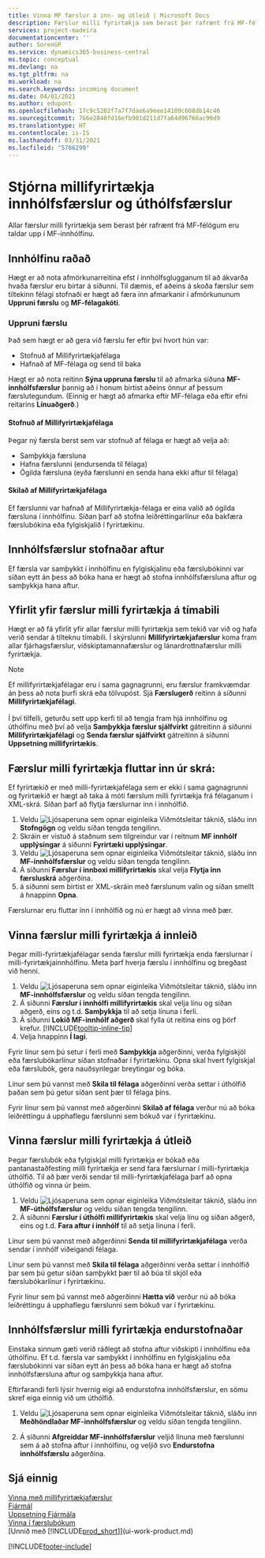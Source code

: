 ```yaml
---
title: Vinna MF færslur á inn- og útleið | Microsoft Docs
description: Færslur milli fyrirtækja sem berast þér rafrænt frá MF-félögum eru taldar upp í MF-innhólfinu, þar sem þú vinnur þær sjálfvirkt eða handvirkt.
services: project-madeira
documentationcenter: ''
author: SorenGP
ms.service: dynamics365-business-central
ms.topic: conceptual
ms.devlang: na
ms.tgt_pltfrm: na
ms.workload: na
ms.search.keywords: incoming document
ms.date: 04/01/2021
ms.author: edupont
ms.openlocfilehash: 17c9c5202f7a7f7dae6a9eee14109c608db14c46
ms.sourcegitcommit: 766e2840fd16efb901d211d7fa64d96766ac99d9
ms.translationtype: HT
ms.contentlocale: is-IS
ms.lasthandoff: 03/31/2021
ms.locfileid: "5786299"
---
```

# <a name="manage-the-intercompany-inbox-and-outbox"></a>Stjórna millifyrirtækja innhólfsfærslur og úthólfsfærslur
Allar færslur milli fyrirtækja sem berast þér rafrænt frá MF-félögum eru taldar upp í MF-innhólfinu.  

## <a name="organizing-the-inbox"></a>Innhólfinu raðað  
 Hægt er að nota afmörkunarreitina efst í innhólfsglugganum til að ákvarða hvaða færslur eru birtar á síðunni. Til dæmis, ef aðeins á skoða færslur sem tiltekinn félagi stofnaði er hægt að færa inn afmarkanir í afmörkununum **Uppruni færslu** og **MF-félagakóti**.  

### <a name="transaction-source"></a>Uppruni færslu  
Það sem hægt er að gera við færslu fer eftir því hvort hún var:  

- Stofnuð af Millifyrirtækjafélaga  
- Hafnað af MF-félaga og send til baka  

Hægt er að nota reitinn **Sýna uppruna færslu** til að afmarka síðuna **MF-innhólfsfærslur** þannig að í honum birtist aðeins önnur af þessum færslutegundum. (Einnig er hægt að afmarka eftir MF-félaga eða eftir efni reitarins **Línuaðgerð**.)  

#### <a name="created-by-intercompany-partner"></a>Stofnuð af Millifyrirtækjafélaga  
 Þegar ný færsla berst sem var stofnuð af félaga er hægt að velja að:

- Samþykkja færsluna  
- Hafna færslunni (endursenda til félaga)  
- Ógilda færsluna (eyða færslunni en senda hana ekki aftur til félaga)  

#### <a name="returned-from-intercompany-partner"></a>Skilað af Millifyrirtækjafélaga  
 Ef færslunni var hafnað af Millifyrirtækja-félaga er eina valið að ógilda færsluna í innhólfinu. Síðan þarf að stofna leiðréttingarlínur eða bakfæra færslubókina eða fylgiskjalið í fyrirtækinu.  

## <a name="recreating-inbox-entries"></a>Innhólfsfærslur stofnaðar aftur  
 Ef færsla var samþykkt í innhólfinu en fylgiskjalinu eða færslubókinni var síðan eytt án þess að bóka hana er hægt að stofna innhólfsfærsluna aftur og samþykkja hana aftur.  

## <a name="getting-an-overview-of-intercompany-transactions-for-a-period"></a>Yfirlit yfir færslur milli fyrirtækja á tímabili  
 Hægt er að fá yfirlit yfir allar færslur milli fyrirtækja sem tekið var við og hafa verið sendar á tilteknu tímabili. Í skýrslunni **Millifyrirtækjafærslur** koma fram allar fjárhagsfærslur, viðskiptamannafærslur og lánardrottnafærslur milli fyrirtækja.

 > [!NOTE]  
 > Ef millifyrirtækjafélagar eru í sama gagnagrunni, eru færslur framkvæmdar án þess að nota þurfi skrá eða tölvupóst. Sjá **Færslugerð** reitinn á síðunni **Millifyrirtækjafélagi**. <br /><br />
Í því tilfelli, geturðu sett upp kerfi til að tengja fram hjá innhólfinu og úthólfinu með því að velja **Samþykkja færslur sjálfvirkt** gátreitinn á síðunni **Millifyrirtækjafélagi** og **Senda færslur sjálfvirkt** gátreitinn á síðunni **Uppsetning millifyrirtækis**.

## <a name="to-import-intercompany-transactions-from-a-file"></a>Færslur milli fyrirtækja fluttar inn úr skrá:  
Ef fyrirtækið er með milli-fyrirtækjafélaga sem er ekki í sama gagnagrunni og fyrirtækið er hægt að taka á móti færslum milli fyrirtækja frá félaganum í XML-skrá. Síðan þarf að flytja færslurnar inn í innhólfið.  

1.  Veldu ![Ljósaperuna sem opnar eiginleika Viðmótsleitar](media/ui-search/search_small.png "Segðu mér hvað þú vilt gera") táknið, sláðu inn **Stofngögn** og veldu síðan tengda tengilinn.
2. Skráin er vistuð á staðnum sem tilgreindur var í reitnum **MF innhólf upplýsingar** á síðunni **Fyrirtæki upplýsingar**.  
3. Veldu ![Ljósaperuna sem opnar eiginleika Viðmótsleitar](media/ui-search/search_small.png "Segðu mér hvað þú vilt gera") táknið, sláðu inn **MF-innhólfsfærslur** og veldu síðan tengda tengilinn.
4. Á síðunni **Færslur í innboxi millifyrirtækis** skal velja **Flytja inn færsluskrá** aðgerðina.  
5. á síðunni sem birtist er XML-skráin með færslunum valin og síðan smellt á hnappinn **Opna**.  

Færslurnar eru fluttar inn í innhólfið og nú er hægt að vinna með þær.

## <a name="to-process-incoming-intercompany-transactions"></a>Vinna færslur milli fyrirtækja á innleið  
Þegar milli-fyrirtækjafélagar senda færslur milli fyrirtækja enda færslurnar í milli-fyrirtækjainnhólfinu. Meta þarf hverja færslu í innhólfinu og bregðast við henni.  

1. Veldu ![Ljósaperuna sem opnar eiginleika Viðmótsleitar](media/ui-search/search_small.png "Segðu mér hvað þú vilt gera") táknið, sláðu inn **MF-innhólfsfærslur** og veldu síðan tengda tengilinn.  
2. Á síðunni **Færslur í innhólfi millifyrirtækis** skal velja línu og síðan aðgerð, eins og t.d. **Samþykkja** til að setja línuna í ferli.
3. Á síðunni **Lokið MF-innhólf aðgerð** skal fylla út reitina eins og þörf krefur. [!INCLUDE[tooltip-inline-tip](includes/tooltip-inline-tip_md.md)]
4. Velja hnappinn **Í lagi**.  

Fyrir línur sem þú setur í ferli með **Samþykkja** aðgerðinni, verða fylgiskjöl eða færslubókarlínur síðan stofnaðar í fyrirtækinu. Opna skal hvert fylgiskjal eða færslubók, gera nauðsynlegar breytingar og bóka.  

Línur sem þú vannst með **Skila til félaga** aðgerðinni verða settar í úthólfið þaðan sem þú getur síðan sent þær til félaga þíns.

Fyrir línur sem þú vannst með aðgerðinni **Skilað af félaga** verður nú að bóka leiðréttingu á upphaflegu færslunni sem bókuð var í fyrirtækinu.

## <a name="to-process-outgoing-intercompany-transactions"></a>Vinna færslur milli fyrirtækja á útleið  
Þegar færslubók eða fylgiskjal milli fyrirtækja er bókað eða pantanastaðfesting milli fyrirtækja er send fara færslurnar í milli-fyrirtækja úthólfið. Til að þær verði sendar til milli-fyrirtækjafélaga þarf að opna úthólfið og vinna úr þeim.  

1.  Veldu ![Ljósaperuna sem opnar eiginleika Viðmótsleitar](media/ui-search/search_small.png "Segðu mér hvað þú vilt gera") táknið, sláðu inn **MF-úthólfsfærslur** og veldu síðan tengda tengilinn.  
2. Á síðunni **Færslur í úthólfi millifyrirtækis** skal velja línu og síðan aðgerð, eins og t.d. **Fara aftur í innhólf** til að setja línuna í ferli.

Línur sem þú vannst með aðgerðinni **Senda til millifyrirtækjafélaga** verða sendar í innhólf viðeigandi félaga.

Línur sem þú vannst með **Skila til félaga** aðgerðinni verða settar í innhólfið þar sem þú getur síðan samþykkt þær til að búa til skjöl eða færslubókarlínur í fyrirtækinu.  

Fyrir línur sem þú vannst með aðgerðinni **Hætta við** verður nú að bóka leiðréttingu á upphaflegu færslunni sem bókuð var í fyrirtækinu.  

## <a name="to-recreate-intercompany-inbox-transactions"></a>Innhólfsfærslur milli fyrirtækja endurstofnaðar  
Einstaka sinnum gæti verið ráðlegt að stofna aftur viðskipti í innhólfinu eða úthólfinu. Ef t.d. færsla var samþykkt í innhólfinu en fylgiskjalinu eða færslubókinni var síðan eytt án þess að bóka hana er hægt að stofna innhólfsfærsluna aftur og samþykkja hana aftur.  

Eftirfarandi ferli lýsir hvernig eigi að endurstofna innhólfsfærslur, en sömu skref eiga einnig við um úthólfið.

  1.  Veldu ![Ljósaperuna sem opnar eiginleika Viðmótsleitar](media/ui-search/search_small.png "Segðu mér hvað þú vilt gera") táknið, sláðu inn **Meðhöndlaðar MF-innhólfsfærslur** og veldu síðan tengda tengilinn.  

  2.  Á síðunni **Afgreiddar MF-innhólfsfærslur** veljið línuna með færslunni sem á að stofna aftur í innhólfinu, og veljið svo **Endurstofna innhólfsfærslu** aðgerðina.  

## <a name="see-also"></a>Sjá einnig
[Vinna með millifyrirtækjafærslur](intercompany-manage.md)  
[Fjármál](finance.md)  
[Uppsetning Fjármála](finance-setup-finance.md)  
[Vinna í færslubókum](ui-work-general-journals.md)  
[Unnið með [!INCLUDE[prod_short](includes/prod_short.md)]](ui-work-product.md)


[!INCLUDE[footer-include](includes/footer-banner.md)]